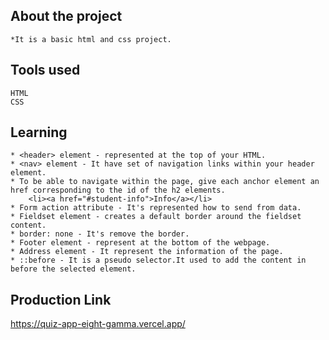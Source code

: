## About the project 

    *It is a basic html and css project.

## Tools used 

    HTML
    CSS

## Learning 

    * <header> element - represented at the top of your HTML.
    * <nav> element - It have set of navigation links within your header element.
    * To be able to navigate within the page, give each anchor element an href corresponding to the id of the h2 elements.
        <li><a href="#student-info">Info</a></li>
    * Form action attribute - It's represented how to send from data.
    * Fieldset element - creates a default border around the fieldset content.
    * border: none - It's remove the border.
    * Footer element - represent at the bottom of the webpage.
    * Address element - It represent the information of the page.
    * ::before - It is a pseudo selector.It used to add the content in before the selected element.

## Production Link

https://quiz-app-eight-gamma.vercel.app/